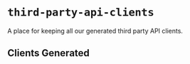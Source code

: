 # `third-party-api-clients`

A place for keeping all our generated third party API clients.

## Clients Generated
